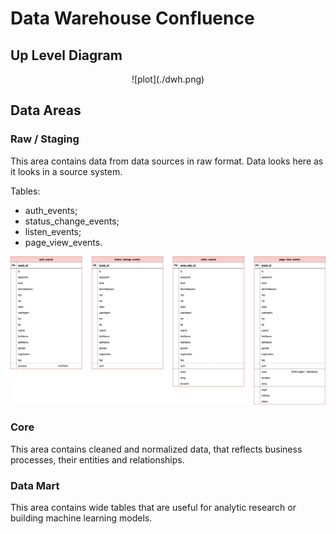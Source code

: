 # Data Warehouse Confluence 

## Up Level Diagram

<center>![plot](./dwh.png)</center>

## Data Areas

### Raw / Staging 

This area contains data from data sources in raw format. Data looks here as it looks in a source system.

Tables:
- auth_events;
- status_change_events;
- listen_events;
- page_view_events.

![plot](./raw-data-schema.png)

### Core

This area contains cleaned and normalized data, that reflects business processes, their entities and relationships. 

### Data Mart

This area contains wide tables that are useful for analytic research or building machine learning models.
